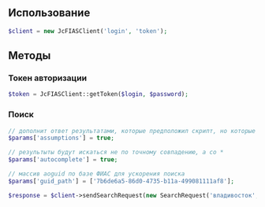 ## Использование

```php
$client = new JcFIASClient('login', 'token');
```

## Методы

### Токен авторизации

```php
$token = JcFIASClient::getToken($login, $password);
```

### Поиск

```php
// дополнит ответ результатами, которые предположил скрипт, но которые не были найдены в ФИАС
$params['assumptions'] = true;

// результыты будут искаться не по точному совпадению, а со *
$params['autocomplete'] = true;

// массив aoguid по базе ФИАС для ускорения поиска
$params['guid_path'] = ['7b6de6a5-86d0-4735-b11a-499081111af8'];

$response = $client->sendSearchRequest(new SearchRequest('владивосток', $params));
```
